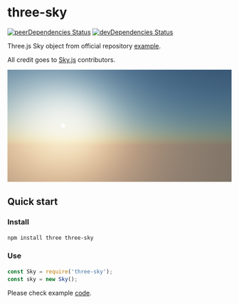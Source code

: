 # three-sky

[![peerDependencies Status](https://david-dm.org/1oginov/three-sky/peer-status.svg)](https://david-dm.org/1oginov/three-sky?type=peer)
[![devDependencies Status](https://david-dm.org/1oginov/three-sky/dev-status.svg)](https://david-dm.org/1oginov/three-sky?type=dev)

Three.js Sky object from official repository [example](https://threejs.org/examples/#webgl_shaders_sky).

All credit goes to [Sky.js](https://github.com/mrdoob/three.js/blob/master/examples/js/objects/Sky.js) contributors.

![Teaser](https://raw.githubusercontent.com/1oginov/three-sky/master/misc/teaser.png)

## Quick start

### Install

```sh
npm install three three-sky
```

### Use

```js
const Sky = require('three-sky');
const sky = new Sky();
```

Please check example [code](https://github.com/mrdoob/three.js/blob/master/examples/webgl_shaders_sky.html).
